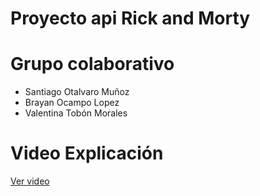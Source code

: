 # Proyecto api Rick and Morty

# Grupo colaborativo
- Santiago Otalvaro Muñoz
- Brayan Ocampo Lopez
- Valentina Tobón Morales

# Video Explicación
[Ver video](/home/santifile/Escritorio/SENA/Front/JavaScript/reactWorks/video.mp4)
